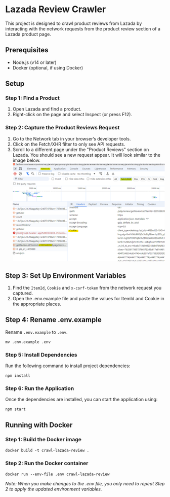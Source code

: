 # Lazada Review Crawler
This project is designed to crawl product reviews from Lazada by interacting with the network requests from the product review section of a Lazada product page.

## Prerequisites
 - Node.js (v14 or later)
 - Docker (optional, if using Docker)

## Setup

### Step 1: Find a Product
1. Open Lazada and find a product.
2. Right-click on the page and select Inspect (or press F12).

### Step 2: Capture the Product Reviews Request
1. Go to the Network tab in your browser’s developer tools.
2. Click on the Fetch/XHR filter to only see API requests.
3. Scroll to a different page under the "Product Reviews" section on Lazada. You should see a new request appear. It will look similar to the image below.<br/>
![](./readme-img/network.png)

## Step 3: Set Up Environment Variables
1. Find the `ItemId`, `Cookie` and `x-csrf-token` from the network request you captured.
2. Open the .env.example file and paste the values for ItemId and Cookie in the appropriate places.

## Step 4: Rename .env.example
Rename `.env.example` to `.env`.
```
mv .env.example .env
```

### Step 5: Install Dependencies
Run the following command to install project dependencies:
```
npm install
```

### Step 6: Run the Application
Once the dependencies are installed, you can start the application using:
```
npm start
```

## Running with Docker
### Step 1: Build the Docker image
```
docker build -t crawl-lazada-review .
```

### Step 2: Run the Docker container
```
docker run --env-file .env crawl-lazada-review
```

*Note: When you make changes to the .env file, you only need to repeat Step 2 to apply the updated environment variables.*
